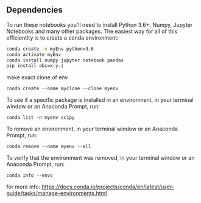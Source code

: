﻿## Dependencies

To run these notebooks you'll need to install Python 3.6+, Numpy, Jupyter Notebooks and many other packages. The easiest way for all of this efficientlty is to create a conda environment:

```bash
conda create -n myEnv python=3.6
conda activate myEnv
conda install numpy jupyter notebook pandas
pip install abc=x.y.z
```

make exact clone of env
```
conda create --name myclone --clone myenv
```

To see if a specific package is installed in an environment, in your terminal window or an Anaconda Prompt, run:
```
conda list -n myenv scipy
```

To remove an environment, in your terminal window or an Anaconda Prompt, run:
```
conda remove --name myenv --all
```

To verify that the environment was removed, in your terminal window or an Anaconda Prompt, run:
```
conda info --envs
```

for more info: https://docs.conda.io/projects/conda/en/latest/user-guide/tasks/manage-environments.html